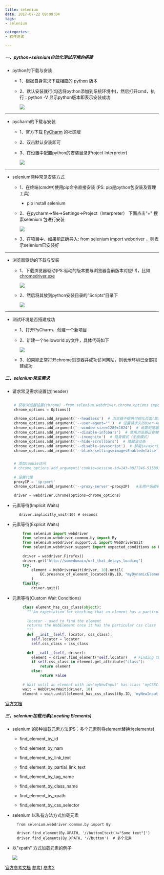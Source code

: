 ```yaml
---
title: selenium
date: 2017-07-22 09:09:04
tags: 
- selenium

categories:
- 软件测试

---
```


##### 一、python+selenium自动化测试环境的搭建

* python的下载与安装

    * 1、根据自身需求下载相应的 [python](https://www.python.org/downloads/) 版本
    
    * 2、默认安装就行(勾选将python添加到系统环境中)，然后打开cmd，执行：python -V 显示python版本即表示安装成功
    
        ![](https://gitee.com/kolenj/BlogImages/raw/master/20200612002801.png)

---

* pycharm的下载与安装

    * 1、官方下载 [PyCharm](https://www.jetbrains.com/pycharm/download/#section=windows) 的社区版

    * 2、双击默认安装即可
    
    * 3、在设置中配置python的安装目录(Project Interpreter)
    
        ![](https://gitee.com/kolenj/BlogImages/raw/master/20200612003415.png)

---

* selenium两种常见安装方式

    * 1、在终端(cmd中)使用pip命令直接安装 (PS: pip是python包安装及管理工具)
        * pip install selenium
    
    * 2、在pycharm->file->Settings->Project（Interpreter） 下面点击"+" 搜索selenium 包进行安装
    
        ![](https://gitee.com/kolenj/BlogImages/raw/master/20200611235446.png)
      
    * 3、在项目中，如果能正确导入: from selenium import webdriver ，则表示selenium已安装好 

---

* 浏览器驱动的下载与安装
 
    * 1、下载浏览器驱动(PS:驱动的版本要与浏览器当前版本对应!!!)，比如 [chromedriver.exe](https://sites.google.com/a/chromium.org/chromedriver/downloads)
        
         ![](https://gitee.com/kolenj/BlogImages/raw/master/20200612000850.png)
        
    * 2、然后将其放到python安装目录的”Scripts“目录下
    
         ![](https://gitee.com/kolenj/BlogImages/raw/master/20200612001946.png)

---
        
* 测试环境是否搭建成功

    * 1、打开PyCharm，创建一个新项目
    * 2、新建一个helloworld.py文件，具体代码如下
    
        ![](https://gitee.com/kolenj/BlogImages/raw/master/20200612004445.png)
    
    * 3、如果能正常打开chrome浏览器并成功访问网站，则表示环境已全部搭建成功
       


##### 二、selenium常见需求

* 请求常见需求设置(加header)

```python
    
    # 获取浏览器设置(chrome) -from selenium.webdriver.chrome.options import Options
    chrome_options = Options()
    
    chrome_options.add_argument('--headless')  # 浏览器不提供可视化页面(即无头模式)
    chrome_options.add_argument('--user-agent=""')  # 设置请求头的User-Agent
    chrome_options.add_argument('--window-size=1280x1024')  # 设置浏览器窗口大小，（--start-maximized  # 全屏窗口）
    chrome_options.add_argument('--disable-infobars')  # 禁用浏览器正在被自动化程序控制的提示
    chrome_options.add_argument('--incognito')  # 隐身模式（无痕模式）
    chrome_options.add_argument('--hide-scrollbars')  # 隐藏滚动条
    chrome_options.add_argument('--disable-javascript')  # 禁用javascript
    chrome_options.add_argument('--blink-settings=imagesEnabled=false')  # 不加载图片, 提升速度


    # 添加cookie访问
    # chrome_options.add_argument('cookie=session-id=143-0027246-5158912')
    
    # 设置代理
    proxyIP = 'ip:port'
    chrome_options.add_argument('--proxy-server'+proxyIP)   #无用户名密码认证的代理

    driver = webdriver.Chrome(options=chrome_options)
```

* 元素等待(Implicit Waits)   
   
         driver.implicitly_wait(10) # seconds
 
         
* 元素等待(Explicit Waits)


```python
        from selenium import webdriver
        from selenium.webdriver.common.by import By
        from selenium.webdriver.support.ui import WebDriverWait
        from selenium.webdriver.support import expected_conditions as EC
        
        driver = webdriver.Firefox()
        driver.get("http://somedomain/url_that_delays_loading")
        try:
            element = WebDriverWait(driver, 10).until(
                EC.presence_of_element_located((By.ID, "myDynamicElement"))
            )
        finally:
            driver.quit()
```
       
* 元素等待(Custom Wait Conditions) 

```python
        class element_has_css_class(object):
          """An expectation for checking that an element has a particular css class.
        
          locator - used to find the element
          returns the WebElement once it has the particular css class
          """
          def __init__(self, locator, css_class):
            self.locator = locator
            self.css_class = css_class
        
          def __call__(self, driver):
            element = driver.find_element(*self.locator)   # Finding the referenced element
            if self.css_class in element.get_attribute("class"):
                return element
            else:
                return False
        
        # Wait until an element with id='myNewInput' has class 'myCSSClass'
        wait = WebDriverWait(driver, 10)
        element = wait.until(element_has_css_class((By.ID, 'myNewInput'), "myCSSClass"))
```

[官方文档](https://selenium-python.readthedocs.io/waits.html)


##### 三、selenium加载元素(Locating Elements)

* selenium 的8种加载元素方法(PS：多个元素则将element替换为elements)

    * find_element_by_id
    * find_element_by_nam
    * find_element_by_link_text
    * find_element_by_partial_link_text
    * find_element_by_tag_name
    * find_element_by_class_name
    
    * find_element_by_xpath
    * find_element_by_css_selector
    
* selenium 以私有方法方式加载元素
    
        from selenium.webdriver.common.by import By
    
        driver.find_element(By.XPATH, '//button[text()="Some text"]')
        driver.find_elements(By.XPATH, '//button')  # 多个元素

* 以"xpath" 方式加载元素的例子

     ![](https://gitee.com/kolenj/BlogImages/raw/master/20200612084558.png)

[官方参考文档](https://selenium-python.readthedocs.io/locating-elements.html#locating-elements)
[参考1](https://saucelabs.com/resources/articles/selenium-tips-css-selectors)
[参考2](https://www.cnblogs.com/zidonghua/p/7430083.html#_label3)


   
